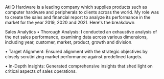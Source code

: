 
AtliQ Hardware is a leading company which supplies products such as computer hardware and peripherals to clients across the world. My role was to create the sales and financial report to analyze its performance in the market for the year 2019, 2020 and 2021. Here's the breakdown:

Sales Analytics
• Thorough Analysis: I conducted an exhaustive analysis of the net sales performance, examining data across various dimensions, including year, customer, market, product, growth and division.

• Target Alignment: Ensured alignment with the strategic objectives by closely scrutinizing market performance against predefined targets.

• In-Depth Insights: Generated comprehensive insights that shed light on critical aspects of sales operations.
